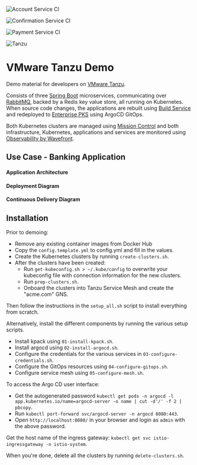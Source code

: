 ![Account Service CI](https://github.com/fjb4/tanzu-demo/workflows/Account%20Service%20CI/badge.svg)

![Confirmation Service CI](https://github.com/fjb4/tanzu-demo/workflows/Confirmation%20Service%20CI/badge.svg)

![Payment Service CI](https://github.com/fjb4/tanzu-demo/workflows/Payment%20Service%20CI/badge.svg)

![Tanzu](tanzu-logo.png)

# VMware Tanzu Demo

Demo material for developers on [VMware Tanzu](https://tanzu.vmware.com/).

Consists of three [Spring Boot](https://spring.io) microservices, communicating over [RabbitMQ](), backed by a Redis key value store, all running on Kubernetes.
When source code changes, the applications are rebuilt using [Build Service](https://tanzu.vmware.com/build-service) and redeployed to [Enterprise PKS](https://cloud.vmware.com/vmware-enterprise-pks) using ArgoCD GitOps.

Both Kubernetes clusters are managed using [Mission Control](https://tanzu.vmware.com/mission-control) and both infrastructure, Kubernetes, applications and services are monitored using [Observability by Wavefront](https://tanzu.vmware.com/observability).

## Use Case - Banking Application

#### Application Architecture

#### Deployment Diagram

#### Continuous Delivery Diagram

## Installation

Prior to demoing:
- Remove any existing container images from Docker Hub
- Copy the `config.template.yml` to config.yml and fill in the values.
- Create the Kubernetes clusters by running `create-clusters.sh`.
- After the clusters have been created:
  - Run `get-kubeconfig.sh > ~/.kube/config` to overwrite your kubeconfig file with connection information for the new clusters.
  - Run `prep-clusters.sh`.
  - Onboard the clusters into Tanzu Service Mesh and create the "acme.com" GNS.

Then follow the instructions in the `setup_all.sh` script to install everything from scratch.

Alternatively, install the different components by running the various setup scripts.

- Install kpack using `01-install-kpack.sh`.
- Install argocd using `02-install-argocd.sh`.
- Configure the credentials for the various services in `03-configure-credentials.sh`.
- Configure the GitOps resources using `04-configure-gitops.sh`.
- Configure service mesh using `05-configure-mesh.sh`.

To access the Argo CD user interface:
- Get the autogenerated password `kubectl get pods -n argocd -l app.kubernetes.io/name=argocd-server -o name | cut -d'/' -f 2 | pbcopy`.
- Run `kubectl port-forward svc/argocd-server -n argocd 8080:443`.
- Open `http://localhost:8080/` in your browser and login as `admin` with the above password.

Get the host name of the ingress gateway: `kubectl get svc istio-ingressgateway -n istio-system`.

When you're done, delete all the clusters by running `delete-clusters.sh`.
